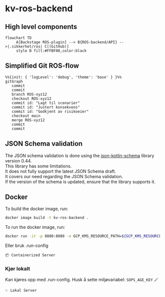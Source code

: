 # kv-ros-backend
## High level components

```mermaid
flowchart TD
     A[Backstage ROS-plugin] --> B{ROS-backend/API} -->|.sikkerhet/ros| C[(GitHub)]
     style B fill:#FFBF00,color:black
```

## Simplified Git ROS-flow

```mermaid
%%{init: { 'logLevel': 'debug', 'theme': 'base' } }%%
gitGraph
   commit
   commit
   branch ROS-xyz12
   checkout ROS-xyz12
   commit id: "Lagt til scenarier"
   commit id: "Justert konsekvens"
   commit id: "Godkjent av risikoeier"
   checkout main
   merge ROS-xyz12
   commit
   commit
```

## JSON Schema validation

The JSON schema validation is done using the [json-kotlin-schema](https://github.com/pwall567/json-kotlin-schema)
library version 0.44.  
This library has some limitations.  
It does not fully support the latest JSON Schema draft.  
It covers our need regarding the JSON Schema validation.  
If the version of the schema is updated, ensure that the library supports it.

## Docker

To build the docker image, run:

```sh
docker image build -t kv-ros-backend .
```

To run the docker image, run:

```sh
docker run -it -p 8080:8080 -e GCP_KMS_RESOURCE_PATH=${GCP_KMS_RESOURCE_PATH} -e SOPS_AGE_PUBLIC_KEY=${SOPS_AGE_PUBLIC_KEY} -e SOPS_AGE_KEY=${SOPS_AGE_PRIVATE_KEY} kv-ros-backend
```

Eller bruk .run-config

```
📦 Containerized Server
```

### Kjør lokalt

Kan kjøres opp med .run-config.
Husk å sette miljøvariabel: ```SOPS_AGE_KEY``` 🪄

```
✨ Lokal Server
```

